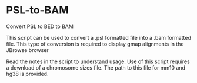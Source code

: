 # PSL-to-BAM
Convert PSL to BED to BAM

This script can be used to convert a .psl formatted file into a .bam formatted file.  This type of conversion is required to display gmap alignments in the JBrowse browser

Read the notes in the script to understand usage.  Use of this script requires a download of a chromosome sizes file.  The path to this file for mm10 and hg38 is provided.
